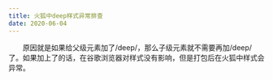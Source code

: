 ```yaml
---
title: 火狐中deep样式异常排查
date: 2020-06-04
---
```


&emsp;&emsp;原因就是如果给父级元素加了/deep/，那么子级元素就不需要再加/deep/了。如果加上了的话，在谷歌浏览器对样式没有影响，但是打包后在火狐中样式会异常。